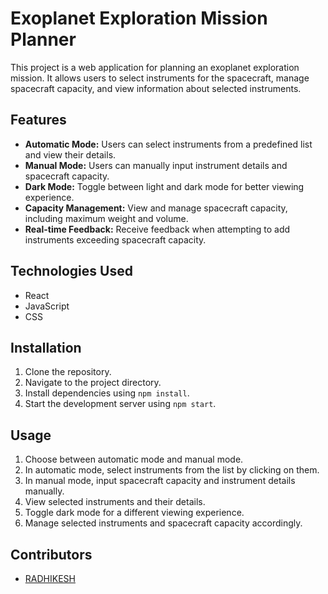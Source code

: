 # Exoplanet Exploration Mission Planner

This project is a web application for planning an exoplanet exploration mission. It allows users to select instruments for the spacecraft, manage spacecraft capacity, and view information about selected instruments.

## Features

- **Automatic Mode:** Users can select instruments from a predefined list and view their details.
- **Manual Mode:** Users can manually input instrument details and spacecraft capacity.
- **Dark Mode:** Toggle between light and dark mode for better viewing experience.
- **Capacity Management:** View and manage spacecraft capacity, including maximum weight and volume.
- **Real-time Feedback:** Receive feedback when attempting to add instruments exceeding spacecraft capacity.

## Technologies Used

- React
- JavaScript
- CSS

## Installation

1. Clone the repository.
2. Navigate to the project directory.
3. Install dependencies using `npm install`.
4. Start the development server using `npm start`.

## Usage

1. Choose between automatic mode and manual mode.
2. In automatic mode, select instruments from the list by clicking on them.
3. In manual mode, input spacecraft capacity and instrument details manually.
4. View selected instruments and their details.
5. Toggle dark mode for a different viewing experience.
6. Manage selected instruments and spacecraft capacity accordingly.

## Contributors

- [RADHIKESH]([https://github.com/yourusername](https://github.com/RADHIKESHS/Exoplanet-explorer))


